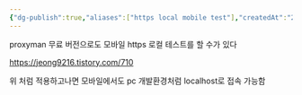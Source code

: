 ```yaml
---
{"dg-publish":true,"aliases":["https local mobile test"],"createdAt":"2025.06.12 목 오후 18:52","modifiedAt":"2025.06.12 목 오후 18:53","permalink":"/임시/https local mobile test/","dgPassFrontmatter":true}
---
```



proxyman 무료 버전으로도 모바일 https 로컬 테스트를 할 수가 있다

https://jeong9216.tistory.com/710

위 처럼 적용하고나면 모바일에서도 pc 개발환경처럼 localhost로 접속 가능함
